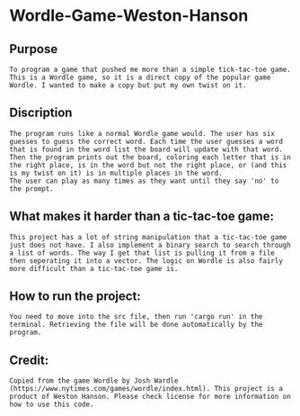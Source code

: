 # Wordle-Game-Weston-Hanson

## Purpose

    To program a game that pushed me more than a simple tick-tac-toe game.
    This is a Wordle game, so it is a direct copy of the popular game Wordle. I wanted to make a copy but put my own twist on it.

## Discription

    The program runs like a normal Wordle game would. The user has six guesses to guess the correct word. Each time the user guesses a word that is found in the word list the board will update with that word. Then the program prints out the board, coloring each letter that is in the right place, is in the word but not the right place, or (and this is my twist on it) is in multiple places in the word.
    The user can play as many times as they want until they say 'no' to the prompt.

## What makes it harder than a tic-tac-toe game:

    This project has a lot of string manipulation that a tic-tac-toe game just does not have. I also implement a binary search to search through a list of words. The way I get that list is pulling it from a file then seperating it into a vector. The logic on Wordle is also fairly more difficult than a tic-tac-toe game is.

## How to run the project:

    You need to move into the src file, then run 'cargo run' in the terminal. Retrieving the file will be done automatically by the program.

## Credit:

    Copied from the game Wordle by Josh Wardle (https://www.nytimes.com/games/wordle/index.html). This project is a product of Weston Hanson. Please check license for more information on how to use this code.
